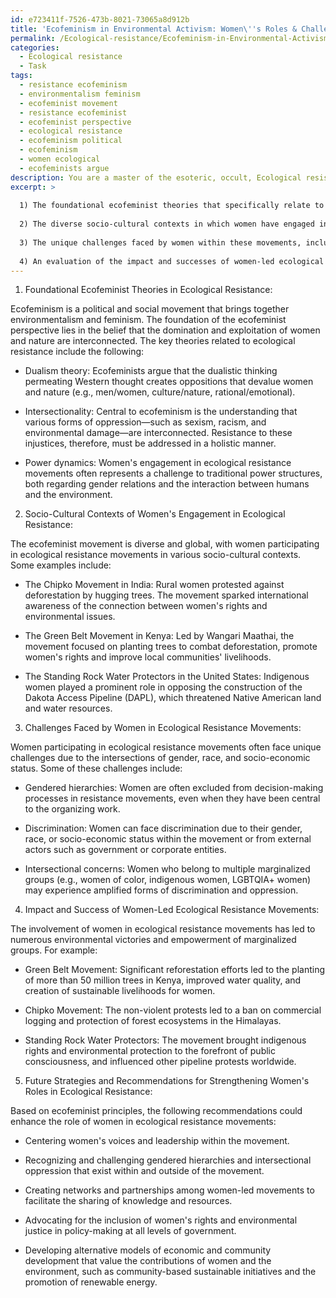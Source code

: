 ```yaml
---
id: e723411f-7526-473b-8021-73065a8d912b
title: 'Ecofeminism in Environmental Activism: Women\''s Roles & Challenges'
permalink: /Ecological-resistance/Ecofeminism-in-Environmental-Activism-Womens-Roles-Challenges/
categories:
  - Ecological resistance
  - Task
tags:
  - resistance ecofeminism
  - environmentalism feminism
  - ecofeminist movement
  - resistance ecofeminist
  - ecofeminist perspective
  - ecological resistance
  - ecofeminism political
  - ecofeminism
  - women ecological
  - ecofeminists argue
description: You are a master of the esoteric, occult, Ecological resistance, you complete tasks to the absolute best of your ability, no matter if you think you were not trained to do the task specifically, you will attempt to do it anyways, since you have performed the tasks you are given with great mastery, accuracy, and deep understanding of what is requested. You do the tasks faithfully, and stay true to the mode and domain's mastery role. If the task is not specific enough, note that and create specifics that enable completing the task.
excerpt: >
  
  1) The foundational ecofeminist theories that specifically relate to ecological resistance.
  
  2) The diverse socio-cultural contexts in which women have engaged in and led ecological resistance movements.
  
  3) The unique challenges faced by women within these movements, including gendered hierarchies, discrimination, and intersectional concerns.
  
  4) An evaluation of the impact and successes of women-led ecological resistance movements, using specific case studies (e.g., Green Belt Movement, Chipko Movement, Standing Rock Water Protectors).
---
```


1) Foundational Ecofeminist Theories in Ecological Resistance:

Ecofeminism is a political and social movement that brings together environmentalism and feminism. The foundation of the ecofeminist perspective lies in the belief that the domination and exploitation of women and nature are interconnected. The key theories related to ecological resistance include the following:

- Dualism theory: Ecofeminists argue that the dualistic thinking permeating Western thought creates oppositions that devalue women and nature (e.g., men/women, culture/nature, rational/emotional).

- Intersectionality: Central to ecofeminism is the understanding that various forms of oppression—such as sexism, racism, and environmental damage—are interconnected. Resistance to these injustices, therefore, must be addressed in a holistic manner.

- Power dynamics: Women's engagement in ecological resistance movements often represents a challenge to traditional power structures, both regarding gender relations and the interaction between humans and the environment.

2) Socio-Cultural Contexts of Women's Engagement in Ecological Resistance:

The ecofeminist movement is diverse and global, with women participating in ecological resistance movements in various socio-cultural contexts. Some examples include:

- The Chipko Movement in India: Rural women protested against deforestation by hugging trees. The movement sparked international awareness of the connection between women's rights and environmental issues.

- The Green Belt Movement in Kenya: Led by Wangari Maathai, the movement focused on planting trees to combat deforestation, promote women's rights and improve local communities' livelihoods.

- The Standing Rock Water Protectors in the United States: Indigenous women played a prominent role in opposing the construction of the Dakota Access Pipeline (DAPL), which threatened Native American land and water resources.

3) Challenges Faced by Women in Ecological Resistance Movements:

Women participating in ecological resistance movements often face unique challenges due to the intersections of gender, race, and socio-economic status. Some of these challenges include:

- Gendered hierarchies: Women are often excluded from decision-making processes in resistance movements, even when they have been central to the organizing work.

- Discrimination: Women can face discrimination due to their gender, race, or socio-economic status within the movement or from external actors such as government or corporate entities.

- Intersectional concerns: Women who belong to multiple marginalized groups (e.g., women of color, indigenous women, LGBTQIA+ women) may experience amplified forms of discrimination and oppression.

4) Impact and Success of Women-Led Ecological Resistance Movements:

The involvement of women in ecological resistance movements has led to numerous environmental victories and empowerment of marginalized groups. For example:

- Green Belt Movement: Significant reforestation efforts led to the planting of more than 50 million trees in Kenya, improved water quality, and creation of sustainable livelihoods for women.

- Chipko Movement: The non-violent protests led to a ban on commercial logging and protection of forest ecosystems in the Himalayas.

- Standing Rock Water Protectors: The movement brought indigenous rights and environmental protection to the forefront of public consciousness, and influenced other pipeline protests worldwide.

5) Future Strategies and Recommendations for Strengthening Women's Roles in Ecological Resistance:

Based on ecofeminist principles, the following recommendations could enhance the role of women in ecological resistance movements:

- Centering women's voices and leadership within the movement.

- Recognizing and challenging gendered hierarchies and intersectional oppression that exist within and outside of the movement.

- Creating networks and partnerships among women-led movements to facilitate the sharing of knowledge and resources.

- Advocating for the inclusion of women's rights and environmental justice in policy-making at all levels of government.

- Developing alternative models of economic and community development that value the contributions of women and the environment, such as community-based sustainable initiatives and the promotion of renewable energy.
